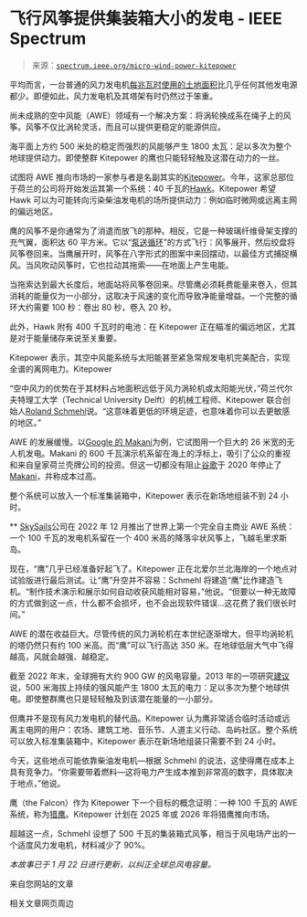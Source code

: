 <!--yml

分类：未分类

日期：2024-05-27 14:53:49

-->

# 飞行风筝提供集装箱大小的发电 - IEEE Spectrum

> 来源：[`spectrum.ieee.org/micro-wind-power-kitepower`](https://spectrum.ieee.org/micro-wind-power-kitepower)

平均而言，一台普通的风力发电机[每兆瓦时使用的土地面积](https://ourworldindata.org/land-use-per-energy-source)比几乎任何其他发电源都少。即便如此，风力发电机及其塔架有时仍然过于笨重。

尚未成熟的空中风能（AWE）领域有一个解决方案：将涡轮换成系在绳子上的风筝。风筝不仅比涡轮灵活，而且可以提供更稳定的能源供应。

海平面上方约 500 米处的稳定而强烈的风能够产生 1800 太瓦：足以多次为整个地球提供动力。即使整群 Kitepower 的鹰也只能轻轻触及这潜在动力的一丝。

试图将 AWE 推向市场的一家参与者是名副其实的[Kitepower](https://thekitepower.com/)。今年，这家总部位于荷兰的公司将开始发运其第一个系统：40 千瓦的[Hawk](https://thekitepower.com/kitepower-introduces-self-charging-battery-system-with-new-hawk/)。Kitepower 希望 Hawk 可以为可能转向污染柴油发电机的场所提供动力：例如临时微网或远离主网的偏远地区。

鹰的风筝不是你通常为了消遣而放飞的那种。相反，它是一种玻璃纤维骨架支撑的充气翼，面积达 60 平方米。它以“[泵送循环](https://thekitepower.com/the-hawk/)”的方式飞行：风筝展开，然后绞盘将风筝卷回来。当鹰展开时，风筝在八字形式的图案中来回摆动，以最佳方式捕捉横风。当风吹动风筝时，它也拉动其拖索——在地面上产生电能。

当拖索达到最大长度后，地面站将风筝卷回来。尽管鹰必须耗费能量来卷入，但其消耗的能量仅为一小部分，这取决于风速的变化而导致净能量增益。一个完整的循环大约需要 100 秒：卷出 80 秒，卷入 20 秒。

此外，Hawk 附有 400 千瓦时的电池：在 Kitepower 正在瞄准的偏远地区，尤其是对于能量储存来说至关重要。

Kitepower 表示，其空中风能系统与太阳能甚至紧急常规发电机完美配合，实现全谱的离网电力。Kitepower

“空中风力的优势在于其材料占地面积远低于风力涡轮机或太阳能光伏，”荷兰代尔夫特理工大学（Technical University Delft）的机械工程师、Kitepower 联合创始人[Roland Schmehl](https://www.tudelft.nl/staff/r.schmehl/)说。“这意味着更低的环境足迹，也意味着你可以去更敏感的地区。”

AWE 的发展缓慢。以[Google 的 Makani](https://spectrum.ieee.org/alphabets-moonshot-wind-kites-to-fly-offshore)为例，它试图用一个巨大的 26 米宽的无人机发电。Makani 的 600 千瓦演示机系留在海上的浮标上，吸引了公众的重视和来自皇家荷兰壳牌公司的投资。但这一切都没有阻止[谷歌](https://spectrum.ieee.org/tag/google)于 2020 年停止了[Makani](https://spectrum.ieee.org/exclusive-airborne-wind-energy-company-closes-shop-opens-patents)，并称成本过高。

整个系统可以放入一个标准集装箱中，Kitepower 表示在新场地组装不到 24 小时。

**   [SkySails](https://skysails-power.com/)公司在 2022 年 12 月推出了世界上第一个完全自主商业 AWE 系统：一个 100 千瓦的发电机系留在一个 400 米高的降落伞状风筝上，飞越毛里求斯岛。

现在，“鹰”几乎已经准备好起飞了。Kitepower 正在北爱尔兰北海岸的一个地点对试验版进行最后测试。让“鹰”升空并不容易：Schmehl 将建造“鹰”比作建造飞机。“制作技术演示和展示如何自动收获风能相对容易，”他说。“但要以一种无故障的方式做到这一点，什么都不会损坏，也不会出现软件错误...这花费了我们很长时间。”

AWE 的潜在收益巨大。尽管传统的风力涡轮机在本世纪逐渐增大，但平均涡轮机的塔仍然只有约 100 米高。而“鹰”可以飞行高达 350 米。在地球低层大气中飞得越高，风就会越强、越稳定。

截至 2022 年末，全球拥有大约 900 GW 的风电容量。2013 年的一项研究[建议](https://www.nature.com/articles/nclimate1683.epdf?sharing_token=yKH-kzQKZ1GsYmKLoFgw0tRgN0jAjWel9jnR3ZoTv0P4DlGwJ_WSeU2FSQSapDPd3lSXvKX7Kx2M74_UJq3iEym9lxqtbGj8-EWCduBOgyCMqeNSGZH3xuFKDCmAdRdY7p8yxgGe-7stL3rtB32q7PXBs3Ibm3dJ-w8jauMj142k6U-RxZz4LGfJge4HH7a7DLLZ03d-zps6uKRGJSGGKuPgf0GpCg2bH4HlbzE9JSAMqnVoR7wWYfbwUChVgzb9xJnZ7C0UfIGcaAHK6it6kwQAJLjHm8eINjxhAgi_AMxVszlVC81BfoGpeK6lVh6wt7V7MX9KQVpfdyCaA0KKM4RFJmfYq6ROUgYRGVbKHx8%3D&tracking_referrer=spectrum.ieee.org)说，500 米海拔上持续的强风能产生 1800 太瓦的电力：足以多次为整个地球供电。即使整群鹰也只是轻轻触及到该潜在能量的一小部分。

但鹰并不是现有风力发电机的替代品。Kitepower 认为鹰非常适合临时活动或远离主电网的用户：农场、建筑工地、音乐节、人道主义行动、岛屿社区。整个系统可以放入标准集装箱中，Kitepower 表示在新场地组装只需要不到 24 小时。

今天，这些地点可能依靠柴油发电机—根据 Schmehl 的说法，这使得鹰在成本上具有竞争力。“你需要带着燃料—这将电力产生成本推到非常高的数字，具体取决于地点，”他说。

鹰（the Falcon）作为 Kitepower 下一个目标的概念证明：一种 100 千瓦的 AWE 系统，称为[猎鹰](https://thekitepower.com/the-falcon/)。Kitepower 计划在 2025 年或 2026 年将猎鹰推向市场。

超越这一点，Schmehl 设想了 500 千瓦的集装箱式风筝，相当于风电场产出的一个适度风力发电机，材料减少了 90%。

*本故事已于 1 月 22 日进行更新，以纠正全球总风电容量。*

来自您网站的文章

相关文章网页周边

